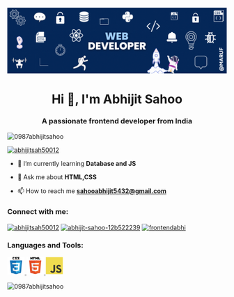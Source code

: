 ![logo](https://github.com/0987Abhijitsahoo/Similis-Youtube/blob/main/web%20banner.gif)
<h1 align="center">Hi 👋, I'm Abhijit Sahoo</h1>
<h3 align="center">A passionate frontend developer from India</h3>


<p align="left"> <img src="https://komarev.com/ghpvc/?username=0987abhijitsahoo&label=Profile%20views&color=0e75b6&style=flat" alt="0987abhijitsahoo" /> </p>

<p align="left"> <a href="https://twitter.com/abhijitsah50012" target="blank"><img src="https://img.shields.io/twitter/follow/abhijitsah50012?logo=twitter&style=for-the-badge" alt="abhijitsah50012" /></a> </p>

- 🌱 I’m currently learning **Database and JS**

- 💬 Ask me about **HTML,CSS**

- 📫 How to reach me **sahooabhijit5432@gmail.com**

<h3 align="left">Connect with me:</h3>
<p align="left">
<a href="https://twitter.com/abhijitsah50012" target="blank"><img align="center" src="https://raw.githubusercontent.com/rahuldkjain/github-profile-readme-generator/master/src/images/icons/Social/twitter.svg" alt="abhijitsah50012" height="30" width="40" /></a>
<a href="https://linkedin.com/in/abhijit-sahoo-12b522239" target="blank"><img align="center" src="https://raw.githubusercontent.com/rahuldkjain/github-profile-readme-generator/master/src/images/icons/Social/linked-in-alt.svg" alt="abhijit-sahoo-12b522239" height="30" width="40" /></a>
<a href="https://fb.com/frontendabhi" target="blank"><img align="center" src="https://raw.githubusercontent.com/rahuldkjain/github-profile-readme-generator/master/src/images/icons/Social/facebook.svg" alt="frontendabhi" height="30" width="40" /></a>
</p>

<h3 align="left">Languages and Tools:</h3>
<p align="left"> <a href="https://www.w3schools.com/css/" target="_blank" rel="noreferrer"> <img src="https://raw.githubusercontent.com/devicons/devicon/master/icons/css3/css3-original-wordmark.svg" alt="css3" width="40" height="40"/> </a> <a href="https://www.w3.org/html/" target="_blank" rel="noreferrer"> <img src="https://raw.githubusercontent.com/devicons/devicon/master/icons/html5/html5-original-wordmark.svg" alt="html5" width="40" height="40"/> </a> <a href="https://developer.mozilla.org/en-US/docs/Web/JavaScript" target="_blank" rel="noreferrer"> <img src="https://raw.githubusercontent.com/devicons/devicon/master/icons/javascript/javascript-original.svg" alt="javascript" width="40" height="40"/> </a> </p>

<p><img align="center" src="https://github-readme-stats.vercel.app/api/top-langs?username=0987abhijitsahoo&show_icons=true&locale=en&layout=compact" alt="0987abhijitsahoo" /></p>
